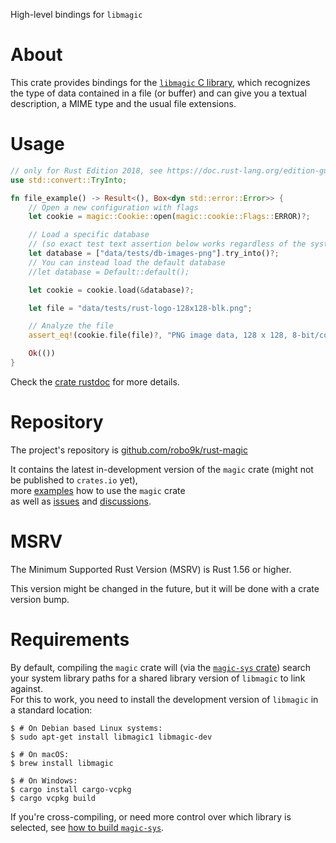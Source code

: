 
[//]: # (This is the README for the `magic` crate only)

[//]: # (The whole project has docs in https://github.com/robo9k/rust-magic )

High-level bindings for `libmagic`

# About

This crate provides bindings for the [`libmagic` C library]((https://www.darwinsys.com/file/)),
which recognizes the type of data contained in a file (or buffer) and can give you
a textual description, a MIME type and the usual file extensions.

# Usage

```rust
// only for Rust Edition 2018, see https://doc.rust-lang.org/edition-guide/rust-2021/prelude.html
use std::convert::TryInto;

fn file_example() -> Result<(), Box<dyn std::error::Error>> {
    // Open a new configuration with flags
    let cookie = magic::Cookie::open(magic::cookie::Flags::ERROR)?;

    // Load a specific database
    // (so exact test text assertion below works regardless of the system's default database version)
    let database = ["data/tests/db-images-png"].try_into()?;
    // You can instead load the default database
    //let database = Default::default();

    let cookie = cookie.load(&database)?;

    let file = "data/tests/rust-logo-128x128-blk.png";

    // Analyze the file
    assert_eq!(cookie.file(file)?, "PNG image data, 128 x 128, 8-bit/color RGBA, non-interlaced");

    Ok(())
}
```

Check the [crate rustdoc](https://docs.rs/magic) for more details.

# Repository

The project's repository is [github.com/robo9k/rust-magic](https://github.com/robo9k/rust-magic)

It contains the latest in-development version of the `magic` crate (might not be published to `crates.io` yet),  
more [examples](https://github.com/robo9k/rust-magic/tree/main/examples) how to use the `magic` crate  
as well as [issues](https://github.com/robo9k/rust-magic/issues)
and [discussions](https://github.com/robo9k/rust-magic/discussions).

# MSRV

The Minimum Supported Rust Version (MSRV) is Rust 1.56 or higher.

This version might be changed in the future, but it will be done with a crate version bump.

# Requirements

By default, compiling the `magic` crate will (via the [`magic-sys` crate](https://crates.io/crates/magic-sys))
search your system library paths for a shared library version of `libmagic` to link against.  
For this to work, you need to install the development version of `libmagic` in a standard location:
```shell
$ # On Debian based Linux systems:
$ sudo apt-get install libmagic1 libmagic-dev

$ # On macOS:
$ brew install libmagic

$ # On Windows:
$ cargo install cargo-vcpkg
$ cargo vcpkg build
```

If you're cross-compiling, or need more control over which library is selected,
see [how to build `magic-sys`](https://crates.io/crates/magic-sys#building).
